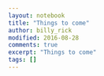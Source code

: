 ```yaml
---
layout: notebook
title: "Things to come"
author: billy_rick
modified: 2016-08-28
comments: true
excerpt: "Things to come"
tags: []
---
```

